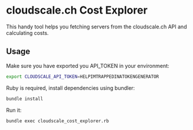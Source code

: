 # cloudscale.ch Cost Explorer

This handy tool helps you fetching servers from the cloudscale.ch API and calculating costs.

## Usage

Make sure you have exported you API_TOKEN in your environment:

```sh
export CLOUDSCALE_API_TOKEN=HELPIMTRAPPEDINATOKENGENERATOR
```

Ruby is required, install dependencies using bundler:

```sh
bundle install
```

Run it:

```sh
bundle exec cloudscale_cost_explorer.rb
```
